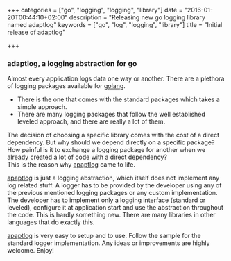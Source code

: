 +++
categories = ["go", "logging", "logging", "library"]
date = "2016-01-20T00:44:10+02:00"
description = "Releasing new go logging library named adaptlog"
keywords = ["go", "log", "logging", "library"]
title = "Initial release of adaptlog"

+++
### adaptlog, a logging abstraction for go

Almost every application logs data one way or another. There are a plethora of logging packages available for [golang](https://golang.org/).  

* There is the one that comes with the standard packages which takes a simple approach.  
* There are many logging packages that follow the well established leveled approach, and there are really a lot of them.

The decision of choosing a specific library comes with the cost of a direct dependency.
But why should we depend directly on a specific package?
How painful is it to exchange a logging package for another when we already created a lot of code with a direct dependency?  
This is the reason why [apaptlog](https://github.com/mantzas/adaptlog) came to life.  

[apaptlog](https://github.com/mantzas/adaptlog) is just a logging abstraction, which itself does not implement any log related stuff.
A logger has to be provided by the developer using any of the previous mentioned logging packages or any custom implementation.
The developer has to implement only a logging interface (standard or leveled), configure it at application start and use the abstraction throughout the code.
This is hardly something new. There are many libraries in other languages that do exactly this.

[apaptlog](https://github.com/mantzas/adaptlog) is very easy to setup and to use. Follow the sample for the standard logger implementation.
Any ideas or improvements are highly welcome. Enjoy!
